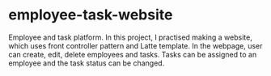 # employee-task-website
Employee and task platform. In this project, I practised making a website, which uses front controller pattern and Latte template.
In the webpage, user can create, edit, delete employees and tasks. Tasks can be assigned to an employee and the task status can be changed.
